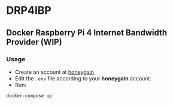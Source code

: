 # DRP4IBP
## Docker Raspberry Pi 4 Internet Bandwidth Provider (WIP)

### Usage
 * Create an account at [honeygain](https://r.honeygain.me/DIOGOA3EEA).
 * Edit the `.env` file according to your **honeygain** account.
 * Run:
```
docker-compose up
```
